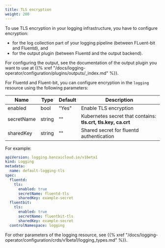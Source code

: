 ```yaml
---
title: TLS encryption
weight: 200
---
```


To use TLS encryption in your logging infrastructure, you have to configure encryption:

- for the log collection part of your logging pipeline (between FLuent-bit and Fluentd), and
- for the output plugin (between Fluentd and the output backend).

For configuring the output, see the documentation of the output plugin you want to use at {{% xref "/docs/logging-operator/configuration/plugins/outputs/_index.md" %}}.

For Fluentd and Fluent-bit, you can configure encryption in the `logging` resource using the following parameters:

| Name                    | Type           | Default | Description |
|-------------------------|----------------|---------|-------------|
| enabled | bool | "Yes" | Enable TLS encryption |
| secretName | string | "" | Kubernetes secret that contains: **tls.crt, tls.key, ca.crt** |
| sharedKey | string | "" | Shared secret for fluentd authentication |

For example:

```yaml
apiVersion: logging.banzaicloud.io/v1beta1
kind: Logging
metadata:
  name: default-logging-tls
spec:
  fluentd:
    tls:
      enabled: true
      secretName: fluentd-tls
      sharedKey: example-secret
  fluentbit:
    tls:
      enabled: true
      secretName: fluentbit-tls
      sharedKey: example-secret
  controlNamespace: logging
```

For other parameters of the logging resource, see {{% xref "/docs/logging-operator/configuration/crds/v1beta1/logging_types.md" %}}.
